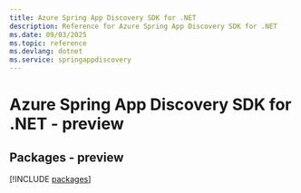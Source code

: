 ```yaml
---
title: Azure Spring App Discovery SDK for .NET
description: Reference for Azure Spring App Discovery SDK for .NET
ms.date: 09/03/2025
ms.topic: reference
ms.devlang: dotnet
ms.service: springappdiscovery
---
```

# Azure Spring App Discovery SDK for .NET - preview
## Packages - preview
[!INCLUDE [packages](spring-app-discovery-index.md)]